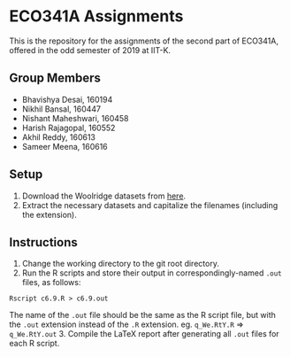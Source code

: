 # ECO341A Assignments

This is the repository for the assignments of the second part of ECO341A, offered in the odd semester of 2019 at IIT-K.

## Group Members
* Bhavishya Desai, 160194
* Nikhil Bansal, 160447
* Nishant Maheshwari, 160458
* Harish Rajagopal, 160552
* Akhil Reddy, 160613
* Sameer Meena, 160616

## Setup
1. Download the Woolridge datasets from [here](https://l.messenger.com/l.php?u=https%3A%2F%2Fwww.cengage.com%2Faise%2Feconomics%2Fwooldridge_3e_datasets%2F&h=AT0Mxu-uk579W9aKmkaQXOE9aJNkT7S5ZFqJAzvqIp9sHfXxQrng7yL_9vhnlMAVZPrIAd4TycBfRueWHNr4tPKisORhWtOFOuHVo-NcszcioVCIs3J8lcChKeHEeQ).
2. Extract the necessary datasets and capitalize the filenames (including the extension).

## Instructions
1. Change the working directory to the git root directory.
2. Run the R scripts and store their output in correspondingly-named `.out` files, as follows:
  ```
  Rscript c6.9.R > c6.9.out
  ```
  The name of the `.out` file should be the same as the R script file, but with the `.out` extension instead of the `.R` extension.
  eg. `q_We.RtY.R` => `q_We.RtY.out`
3. Compile the LaTeX report after generating all `.out` files for each R script.
